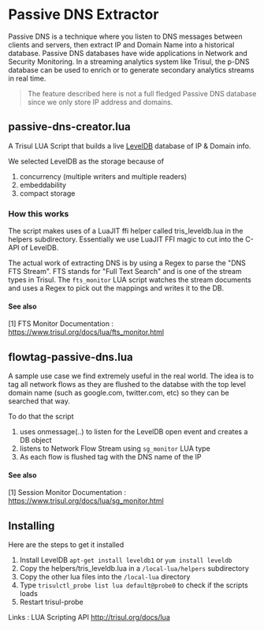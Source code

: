 # Passive DNS Extractor


Passive DNS is a technique where you listen to DNS messages between clients and servers, then extract IP and Domain Name into a historical database.  Passive DNS databases have wide applications in Network and Security Monitoring. In a streaming analytics system like Trisul, the p-DNS database can be used to enrich or to generate secondary analytics streams in real time. 

> The feature described here is not a full fledged Passive DNS database since we only 
> store IP address and domains. 



## passive-dns-creator.lua

A Trisul LUA Script that builds a live [LevelDB](https://github.com/google/leveldb)  database of IP & Domain info.


We selected LevelDB as the storage because of 
1. concurrency (multiple writers and multiple readers) 
2. embeddability 
3. compact storage 



### How this works

The script makes uses of a LuaJIT ffi helper called tris_leveldb.lua in the helpers subdirectory. Essentially we use LuaJIT FFI magic to cut into the C-API of LevelDB. 


The actual work of extracting DNS is by using a Regex to parse the "DNS FTS Stream". FTS stands for  "Full Text Search" and is one of the stream types in Trisul. The `fts_monitor` LUA script watches the
stream documents and uses a Regex to pick out the mappings and writes it to the DB.

#### See also
[1] FTS Monitor Documentation : https://www.trisul.org/docs/lua/fts_monitor.html



## flowtag-passive-dns.lua
A sample use case we find extremely useful in the real world. The idea is to tag all network flows 
as they are flushed to the databse with the top level domain name (such as google.com, twitter.com, 
etc) so they can be searched that way.

To do that the script

1. uses onmessage(..) to listen for the LevelDB open event and creates a DB object
2. listens to Network Flow Stream using `sg_monitor` LUA type
3. As each flow is flushed tag with the DNS name of the IP

#### See also
[1] Session Monitor Documentation : https://www.trisul.org/docs/lua/sg_monitor.html

## Installing 

Here are the steps to get it installed 

1. Install LevelDB `apt-get install leveldb1` or `yum install leveldb`
3. Copy the helpers/tris_leveldb.lua in a `/local-lua/helpers` subdirectory
4. Copy the other lua files into the `/local-lua` directory
5. Type `trisulctl_probe list lua default@probe0` to check if the scripts loads 
6. Restart trisul-probe 



Links : LUA Scripting API http://trisul.org/docs/lua 
